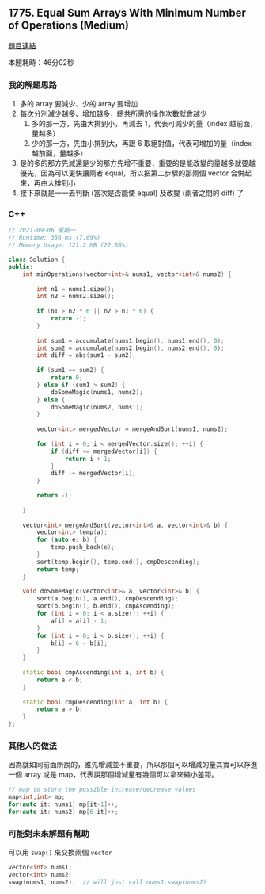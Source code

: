 ## 1775. Equal Sum Arrays With Minimum Number of Operations (Medium)

[題目連結](https://leetcode.com/problems/equal-sum-arrays-with-minimum-number-of-operations/)

本題耗時：46分02秒

### 我的解題思路

1. 多的 array 要減少、少的 array 要增加
2. 每次分別減少越多、增加越多，總共所需的操作次數就會越少
    1. 多的那一方，先由大排到小，再減去 1，代表可減少的量（index 越前面，量越多）
    2. 少的那一方，先由小排到大，再跟 6 取絕對值，代表可增加的量（index 越前面，量越多）
3. 是的多的那方先減還是少的那方先增不重要，重要的是能改變的量越多就要越優先，因為可以更快讓兩者 equal，所以把第二步驟的那兩個 vector 合併起來，再由大排到小
4. 接下來就是一一去判斷 (當次是否能使 equal) 及改變 (兩者之間的 diff) 了

### C++

```cpp
// 2021-09-06 星期一
// Runtime: 356 ms (7.69%)
// Memory Usage: 121.2 MB (22.88%)

class Solution {
public:
    int minOperations(vector<int>& nums1, vector<int>& nums2) {
        
        int n1 = nums1.size();
        int n2 = nums2.size();
        
        if (n1 > n2 * 6 || n2 > n1 * 6) {
            return -1;
        }
        
        int sum1 = accumulate(nums1.begin(), nums1.end(), 0);
        int sum2 = accumulate(nums2.begin(), nums2.end(), 0);
        int diff = abs(sum1 - sum2);
        
        if (sum1 == sum2) {
            return 0;
        } else if (sum1 > sum2) {
            doSomeMagic(nums1, nums2);
        } else {
            doSomeMagic(nums2, nums1);
        }
        
        vector<int> mergedVector = mergeAndSort(nums1, nums2);
        
        for (int i = 0; i < mergedVector.size(); ++i) {
            if (diff <= mergedVector[i]) {
                return i + 1;
            }
            diff -= mergedVector[i];
        }
        
        return -1;
        
    }
    
    vector<int> mergeAndSort(vector<int>& a, vector<int>& b) {
        vector<int> temp(a);
        for (auto e: b) {
            temp.push_back(e);
        }
        sort(temp.begin(), temp.end(), cmpDescending);
        return temp;
    }
    
    void doSomeMagic(vector<int>& a, vector<int>& b) {
        sort(a.begin(), a.end(), cmpDescending);
        sort(b.begin(), b.end(), cmpAscending);
        for (int i = 0; i < a.size(); ++i) {
            a[i] = a[i] - 1;
        }
        for (int i = 0; i < b.size(); ++i) {
            b[i] = 6 - b[i];
        }
    }
    
    static bool cmpAscending(int a, int b) {
        return a < b;
    }
    
    static bool cmpDescending(int a, int b) {
        return a > b;
    }
};
```

### 其他人的做法

因為就如同前面所說的，誰先增減並不重要，所以那個可以增減的量其實可以存進一個 array 或是 map，代表說那個增減量有幾個可以拿來縮小差距。

```cpp
// map to store the possible increase/decrease values
map<int,int> mp;
for(auto it: nums1) mp[it-1]++;
for(auto it: nums2) mp[6-it]++;
```

### 可能對未來解題有幫助

可以用 `swap()` 來交換兩個 `vector`

```cpp
vector<int> nums1;
vector<int> nums2;
swap(nums1, nums2);  // will just call nums1.swap(nums2)
```